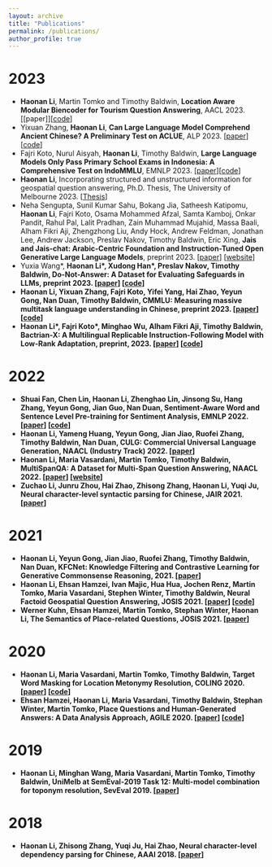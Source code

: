 ```yaml
---
layout: archive
title: "Publications"
permalink: /publications/
author_profile: true
---
```



2023
======
* <b>Haonan Li</b>, Martin Tomko and Timothy Baldwin, <b>Location Aware Modular Biencoder for Tourism Question Answering</b>, AACL 2023. [[paper]][[code](https://github.com/haonan-li/LAMB)]
* Yixuan Zhang, <b>Haonan Li</b>, <b>Can Large Language Model Comprehend Ancient Chinese? A Preliminary Test on ACLUE</b>, ALP 2023. [[paper](https://arxiv.org/abs/2310.09550)][[code](https://github.com/isen-zhang/ACLUE)]
* Fajri Koto, Nurul Aisyah, <b>Haonan Li</b>, Timothy Baldwin, <b>Large Language Models Only Pass Primary School Exams in Indonesia: A Comprehensive Test on IndoMMLU</b>, EMNLP 2023. [[paper](https://arxiv.org/abs/2310.04928)][[code](https://github.com/fajri91/IndoMMLU)]
* <b>Haonan Li</b>, Incorporating structured and unstructured information for geospatial question answering, Ph.D. Thesis, The University of Melbourne 2023. [[Thesis](https://minerva-access.unimelb.edu.au/items/6f52ade5-d57f-492f-af08-e18f47f2b895)]
* Neha Sengupta, Sunil Kumar Sahu, Bokang Jia, Satheesh Katipomu, <b>Haonan Li</b>, Fajri Koto, Osama Mohammed Afzal, Samta Kamboj, Onkar Pandit, Rahul Pal, Lalit Pradhan, Zain Muhammad Mujahid, Massa Baali, Alham Fikri Aji, Zhengzhong Liu, Andy Hock, Andrew Feldman, Jonathan Lee, Andrew Jackson, Preslav Nakov, Timothy Baldwin, Eric Xing, <b>Jais and Jais-chat: Arabic-Centric Foundation and Instruction-Tuned Open Generative Large Language Models</b>, preprint 2023.
    [[paper](https://arxiv.org/abs/2308.16149)] [[website](https://inceptioniai.org/jais)]
* Yuxia Wang\*, <b>Haonan Li\*<b>, Xudong Han\*, Preslav Nakov, Timothy Baldwin, <b>Do-Not-Answer: A Dataset for Evaluating Safeguards in LLMs</b>, preprint 2023. [[paper](https://arxiv.org/abs/2308.13387)] [[code](https://github.com/Libr-AI/do-not-answer)]
* <b>Haonan Li</b>, Yixuan Zhang, Fajri Koto, Yifei Yang, Hai Zhao, Yeyun Gong, Nan Duan, Timothy Baldwin, <b>CMMLU: Measuring massive multitask language understanding in Chinese</b>, preprint 2023. [[paper](https://arxiv.org/abs/2306.09212)] [[code](https://github.com/haonan-li/CMMLU)]
* <b>Haonan Li\*</b>, Fajri Koto\*, Minghao Wu, Alham Fikri Aji, Timothy Baldwin, <b>Bactrian-X: A Multilingual Replicable Instruction-Following Model with Low-Rank Adaptation</b>, preprint, 2023. [[paper](https://arxiv.org/abs/2305.15011)] [[code](https://github.com/mbzuai-nlp/bactrian-x)]

2022
======
* Shuai Fan, Chen Lin, <b>Haonan Li</b>, Zhenghao Lin, Jinsong Su, Hang Zhang, Yeyun Gong, Jian Guo, Nan Duan, Sentiment-Aware Word and Sentence Level Pre-training for Sentiment Analysis, EMNLP 2022. [[paper](https://aclanthology.org/2022.emnlp-main.332/)] [[code](https://github.com/XMUDM/SentiWSP)]
* <b>Haonan Li</b>, Yameng Huang, Yeyun Gong, Jian Jiao, Ruofei Zhang, Timothy Baldwin, Nan Duan, <b>CULG: Commercial Universal Language Generation</b>, NAACL (Industry Track) 2022. [[paper](https://aclanthology.org/2022.naacl-industry.14/)] 
* <b>Haonan Li</b>, Maria Vasardani, Martin Tomko, Timothy Baldwin, <b>MultiSpanQA: A Dataset for Multi-Span Question Answering</b>, NAACL 2022. [[paper](https://aclanthology.org/2022.naacl-main.90/)] [[website](https://multi-span.github.io/)]
* Zuchao Li, Junru Zhou, Hai Zhao, Zhisong Zhang, <b>Haonan Li</b>, Yuqi Ju, <b>Neural character-level syntactic parsing for Chinese</b>, JAIR 2021. [[paper](https://www.jair.org/index.php/jair/article/view/13052)] 

2021
======
* <b>Haonan Li</b>, Yeyun Gong, Jian Jiao, Ruofei Zhang, Timothy Baldwin, Nan Duan, <b>KFCNet: Knowledge Filtering and Contrastive Learning for Generative Commonsense Reasoning</b>, 2021. [[paper](https://aclanthology.org/2021.findings-emnlp.249/)] 
* <b>Haonan Li</b>, Ehsan Hamzei, Ivan Majic, Hua Hua, Jochen Renz, Martin Tomko, Maria Vasardani, Stephen Winter, Timothy Baldwin, <b>Neural Factoid Geospatial Question Answering</b>, JOSIS 2021. [[paper](https://josis.org/index.php/josis/article/view/159)] [[code](https://github.com/haonan-li/neural-factoid-geoqa)]
* Werner Kuhn, Ehsan Hamzei, Martin Tomko, Stephan Winter, <b>Haonan Li</b>, The Semantics of Place-related Questions, JOSIS 2021. [[paper](https://josis.org/index.php/josis/article/view/161)] 

2020
======
* <b>Haonan Li</b>, Maria Vasardani, Martin Tomko, Timothy Baldwin, <b>Target Word Masking for Location Metonymy Resolution</b>, COLING 2020. [[paper](https://aclanthology.org/2020.coling-main.330/)] [[code](https://github.com/haonan-li/TWM-metonymy-resolution)]
* Ehsan Hamzei, <b>Haonan Li</b>, Maria Vasardani, Timothy Baldwin, Stephan Winter, Martin Tomko, <b>Place Questions and Human-Generated Answers: A Data Analysis Approach</b>, AGILE 2020. [[paper](https://link.springer.com/chapter/10.1007/978-3-030-14745-7_1)] [[code](https://github.com/haonan-li/place-qa-AGILE19)]

2019
======
* <b>Haonan Li</b>, Minghan Wang, Maria Vasardani, Martin Tomko, Timothy Baldwin, <b>UniMelb at SemEval-2019 Task 12: Multi-model combination for toponym resolution</b>, SevEval 2019. [[paper](https://aclanthology.org/S19-2231/)] 

2018
======
* <b>Haonan Li</b>, Zhisong Zhang, Yuqi Ju, Hai Zhao, <b>Neural character-level dependency parsing for Chinese</b>, AAAI 2018. [[paper](https://ojs.aaai.org/index.php/AAAI/article/view/12002)] 
